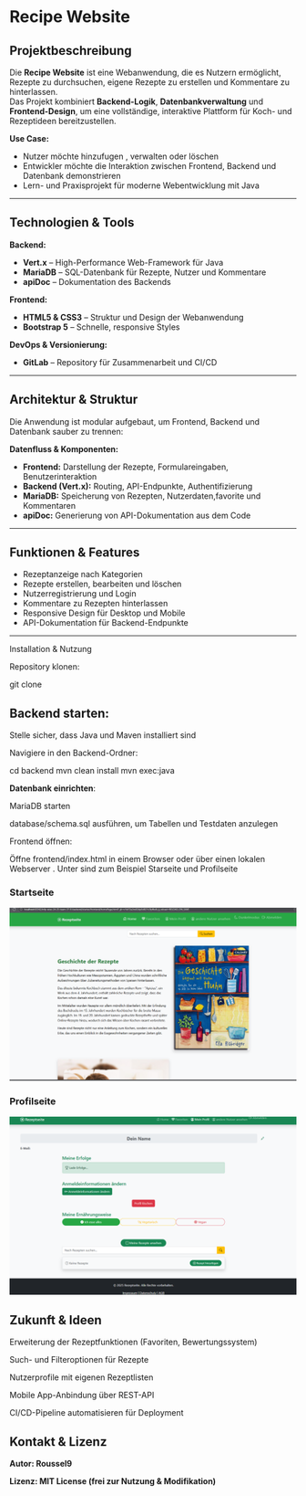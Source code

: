 # Recipe Website

## Projektbeschreibung
Die **Recipe Website** ist eine Webanwendung, die es Nutzern ermöglicht, Rezepte zu durchsuchen, eigene Rezepte zu erstellen und Kommentare zu hinterlassen.  
Das Projekt kombiniert **Backend-Logik**, **Datenbankverwaltung** und **Frontend-Design**, um eine vollständige, interaktive Plattform für Koch- und Rezeptideen bereitzustellen.

**Use Case:**  
- Nutzer möchte hinzufugen , verwalten oder löschen
- Entwickler möchte die Interaktion zwischen Frontend, Backend und Datenbank demonstrieren  
- Lern- und Praxisprojekt für moderne Webentwicklung mit Java

---

## Technologien & Tools

**Backend:**  
- **Vert.x** – High-Performance Web-Framework für Java  
- **MariaDB** – SQL-Datenbank für Rezepte, Nutzer und Kommentare  
- **apiDoc** – Dokumentation des Backends  

**Frontend:**  
- **HTML5 & CSS3** – Struktur und Design der Webanwendung  
- **Bootstrap 5** – Schnelle, responsive Styles  

**DevOps & Versionierung:**  
- **GitLab** – Repository für Zusammenarbeit und CI/CD  

---

## Architektur & Struktur
Die Anwendung ist modular aufgebaut, um Frontend, Backend und Datenbank sauber zu trennen:


**Datenfluss & Komponenten:**  
- **Frontend:** Darstellung der Rezepte, Formulareingaben, Benutzerinteraktion  
- **Backend (Vert.x):** Routing, API-Endpunkte, Authentifizierung  
- **MariaDB:** Speicherung von Rezepten, Nutzerdaten,favorite und Kommentaren  
- **apiDoc:** Generierung von API-Dokumentation aus dem Code

---

## Funktionen & Features
- Rezeptanzeige nach Kategorien  
- Rezepte erstellen, bearbeiten und löschen  
- Nutzerregistrierung und Login  
- Kommentare zu Rezepten hinterlassen  
- Responsive Design für Desktop und Mobile  
- API-Dokumentation für Backend-Endpunkte

---
Installation & Nutzung

Repository klonen:

git clone


## Backend starten:

Stelle sicher, dass Java und Maven installiert sind

Navigiere in den Backend-Ordner:

cd backend
mvn clean install
mvn exec:java


**Datenbank einrichten**:

MariaDB starten

database/schema.sql ausführen, um Tabellen und Testdaten anzulegen

Frontend öffnen:

Öffne frontend/index.html in einem Browser oder über einen lokalen Webserver . Unter sind zum Beispiel Starseite und Profilseite


### Startseite 

![homepagepage Screenshot](server/src/main/resources/frontend/homepage.png)

### Profilseite 

![profilpage Screenshot](server/src/main/resources/frontend/profilpage.png)

## Zukunft & Ideen

Erweiterung der Rezeptfunktionen (Favoriten, Bewertungssystem)

Such- und Filteroptionen für Rezepte

Nutzerprofile mit eigenen Rezeptlisten

Mobile App-Anbindung über REST-API

CI/CD-Pipeline automatisieren für Deployment

## Kontakt & Lizenz

**Autor: Roussel9**

**Lizenz: MIT License (frei zur Nutzung & Modifikation)**

